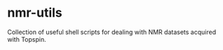 # nmr-utils
Collection of useful shell scripts for dealing with NMR datasets acquired with Topspin. 
